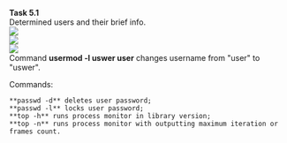 **Task 5.1**
<br>
Determined users and their brief info.
<br>
<img src="https://github.com/HighLandner/DevOps_online_Kharkiv_2021Q1/blob/master/m5/task5.1/images/w.png">
<br>
<img src="https://github.com/HighLandner/DevOps_online_Kharkiv_2021Q1/blob/master/m5/task5.1/images/w%20-s.png">
<br>
<img src="https://github.com/HighLandner/DevOps_online_Kharkiv_2021Q1/blob/master/m5/task5.1/images/w%20-i.png">
<br>
Command **usermod -l uswer user** changes username from "user" to "uswer".
<br>

Commands:
<br>
```
**passwd -d** deletes user password;
**passwd -l** locks user password;
**top -h** runs process monitor in library version;
**top -n** runs process monitor with outputting maximum iteration or frames count.
```
